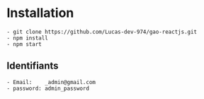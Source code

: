# Installation 
    - git clone https://github.com/Lucas-dev-974/gao-reactjs.git
    - npm install
    - npm start

## Identifiants
    - Email:    _admin@gmail.com
    - password: admin_password